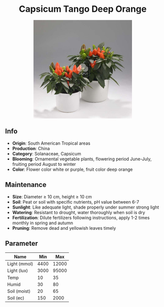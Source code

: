 <h1 align='center'>Capsicum Tango Deep Orange</h1>
<p align="center">
    <img 
        align='center'
        width='320'
        src="../images/capsicum tango deep orange.png" 
        alt='Capsicum Tango Deep Orange' />
</p>

## Info

 - **Origin**: South American Tropical areas
 - **Production**: China
 - **Category**: Solanaceae, Capsicum
 - **Blooming**: Ornamental vegetable plants, flowering period June-July, fruiting period August to winter
 - **Color**: Flower color white or purple, fruit color deep orange

## Maintenance

 - **Size**: Diameter ≥ 10 cm, height ≥ 10 cm
 - **Soil**: Peat or soil with specific nutrients, pH value between 6-7
 - **Sunlight**: Like adequate light, shade properly under summer strong light
 - **Watering**: Resistant to drought, water thoroughly when soil is dry
 - **Fertilization**: Dilute fertilizers following instructions, apply 1-2 times monthly in spring and autumn
 - **Pruning**: Remove dead and yellowish leaves timely

## Parameter

| Name         | Min  | Max   |
|--------------|------|-------|
| Light (mmol) | 4400 | 12000  |
| Light (lux)  | 3000 | 95000 |
| Temp         | 10    | 35    |
| Humid        | 30   | 80    |
| Soil (moist) | 20   | 65    |
| Soil (ec)    | 150  | 2000  |